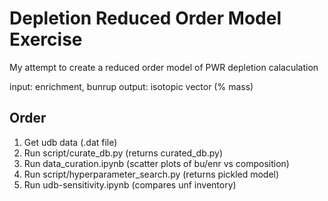 # Depletion Reduced Order Model Exercise

My attempt to create a reduced order model of PWR depletion calaculation

input: enrichment, bunrup
output: isotopic vector (% mass)

## Order
1. Get udb data (.dat file)
2. Run script/curate_db.py (returns curated_db.py)
3. Run data_curation.ipynb (scatter plots of bu/enr vs composition)
4. Run script/hyperparameter_search.py (returns pickled model)
5. Run udb-sensitivity.ipynb (compares unf inventory)